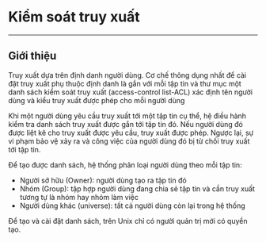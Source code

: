 # Kiểm soát truy xuất
---
## Giới thiệu
Truy xuất dựa trên định danh người dùng. Cơ chế thông dụng nhất để cài đặt truy xuất phụ thuộc định danh là gắn với mỗi tập tin và thư mục một danh sách kiểm soát truy xuất (access-control list-ACL) xác định tên người dùng và kiểu truy xuất được phép cho mỗi người dùng

Khi một người dùng yêu cầu truy xuất tới một tập tin cụ thể, hệ điều hành kiểm tra danh sách truy xuất được gắn tới tập tin đó. Nếu người dùng đó được liệt kê cho truy xuất được yêu cầu, truy xuất được phép. Ngược lại, sự vi phạm bảo vệ xảy ra và công việc của người dùng đó bị từ chối truy xuất tới tập tin.

Để tạo được danh sách, hệ thống phân loại người dùng theo mỗi tập tin:
+ Người sở hữu (Owner): người dùng tạo ra tập tin đó 
+ Nhóm (Group): tập hợp người dùng đang chia sẻ tập tin và cần truy xuất tương tự là nhóm hay nhóm làm việc
+ Người dùng khác (universe): tất cả người dùng còn lại trong hệ thống

Để tạo và cài đặt danh sách, trên Unix chỉ có người quản trị mới có quyền tạo.
